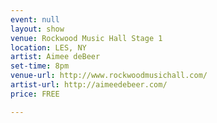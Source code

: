 ```yaml
---
event: null
layout: show
venue: Rockwood Music Hall Stage 1
location: LES, NY
artist: Aimee deBeer
set-time: 8pm
venue-url: http://www.rockwoodmusichall.com/
artist-url: http://aimeedebeer.com/
price: FREE

---
```


